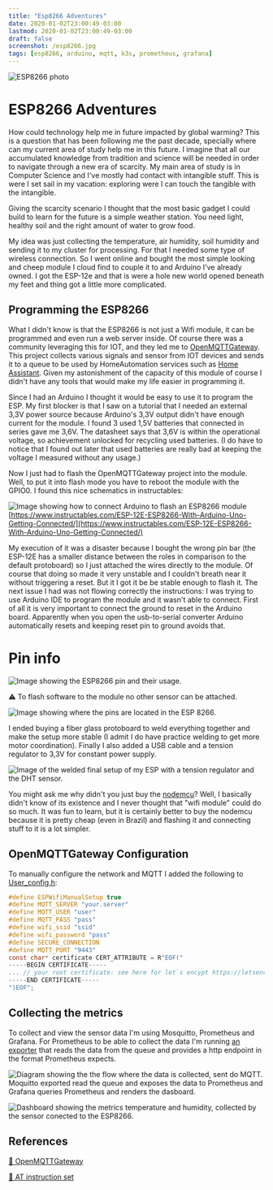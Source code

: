 ```yaml
---
title: "Esp8266 Adventures"
date: 2020-01-02T23:00:49-03:00
lastmod: 2020-01-02T23:00:49-03:00
draft: false
screenshot: /esp8266.jpg
tags: [esp8266, arduino, mqtt, k3s, prometheus, grafana]
---
```


![ESP8266 photo](/esp8266.png)

# ESP8266 Adventures

How could technology help me in future impacted by global warming? This is a question that has been following me the past decade, specially where can my current area of study help me in this future. I imagine that all our accumulated knowledge from tradition and science will be needed in order  to navigate through a new era of scarcity. My main area of study is in Computer Science and I've mostly had contact with intangible stuff. This is were I set sail in my vacation: exploring were I can touch the tangible with the intangible.

Giving the scarcity scenario I thought that the most basic gadget I could build to learn for the future is a simple weather station. You need light, healthy soil and the right amount of water to grow food.

My idea was just collecting the temperature, air humidity, soil humidity and sending it to my cluster for processing. For that I needed some type of wireless connection. So I went online and bought the most simple looking and cheep module I cloud find to couple it to and Arduino I've already owned. I got the ESP-12e and that is were a hole new world opened beneath my feet and thing got a little more complicated.

## Programming the ESP8266

What I didn't know is that the ESP8266 is not just a Wifi module, it can be programmed and even run a web server inside. Of course there was a community leveraging this for IOT, and they led me to [OpenMQTTGateway](https://docs.openmqttgateway.com/). This project collects various signals and sensor from IOT devices and sends it to a queue to be used by HomeAutomation services such as [Home Assistant](https://www.home-assistant.io/). Given my astonishment of the capacity of this module of course I didn't have any tools that would make my life easier in programming it.

Since I had an Arduino I thought it would be easy to use it to program the ESP. My first blocker is that I saw on a tutorial that I needed an external 3,3V power source because Arduino's 3,3V output didn't have enough current for the module. I found 3 used 1,5V batteries that connected in series gave me 3,6V. The datasheet says that 3,6V is within the operational voltage, so achievement unlocked for recycling used batteries. (I do have to notice that I found out later that used batteries are really bad at keeping the voltage I measured without any usage.)

Now I just had to flash the OpenMQTTGateway project into the module. Well, to put it into flash mode you have to reboot the module with the GPIO0. I found this nice schematics in instructables:

![Image showing how to connect Arduino to flash an ESP8266 module](/arduino_schematics.png)
[https://www.instructables.com/ESP-12E-ESP8266-With-Arduino-Uno-Getting-Connected/](https://www.instructables.com/ESP-12E-ESP8266-With-Arduino-Uno-Getting-Connected/)

My execution of it was a disaster because I bought the wrong pin bar (the ESP-12E has a smaller distance between the roles in comparison to the default protoboard) so I just attached the wires directly to the module. Of course that doing so made it very unstable and I couldn't breath near it without triggering a reset. But it I got it be be stable enough to flash it. The next issue I had was not flowing correctly the instructions: I was trying to use Arduino IDE to program the module and it wasn't able to connect. First of all it is very important to connect the ground to reset in the Arduino board. Apparently when you open the usb-to-serial converter Arduino automatically resets and keeping reset pin to ground avoids that.

# Pin info

![Image showing the ESP8266 pin and their usage.](/esp8266_pins.png)

⚠️ To flash software to the module no other sensor can be attached.

![Image showing where the pins are located in the ESP 8266.](https://circuits4you.com/wp-content/uploads/2016/12/ESP-12-PinOut.png)

I ended buying a fiber glass protoboard to weld everything together and make the setup more stable (I admit I do have practice welding to get more motor coordination). Finally I also added a USB cable and a tension regulator to 3,3V for constant power supply.

![Image of the welded final setup of my ESP with a tension regulator and the DHT sensor.](/final_esp_setup.jpg)

You might ask me why didn't you just buy the [nodemcu](https://www.nodemcu.com/)? Well, I basically didn't know of its existence and I never thought that "wifi module" could do so much. It was fun to learn, but it is certainly better to buy the nodemcu because it is pretty cheap (even in Brazil) and flashing it and connecting stuff to it is a lot simpler.

## OpenMQTTGateway Configuration

To manually configure the network and MQTT I added the following to [User_config.h](https://github.com/1technophile/OpenMQTTGateway/blob/development/main/User_config.h):

```c
#define ESPWifiManualSetup true
#define MQTT_SERVER "your.server"
#define MQTT_USER "user"
#define MQTT_PASS "pass"
#define wifi_ssid "ssid"
#define wifi_password "pass"
#define SECURE_CONNECTION
#define MQTT_PORT "9443"
const char* certificate CERT_ATTRIBUTE = R"EOF("
-----BEGIN CERTIFICATE-----
... // your root certificate: see here for let`s encypt https://letsencrypt.org/certificates/
-----END CERTIFICATE-----
")EOF";
```

## Collecting the metrics

To collect and view the sensor data I'm using Mosquitto, Prometheus and Grafana. For Prometheus to be able to collect the data I'm running [an exporter](https://github.com/kpetremann/mqtt-exporter) that reads the data from the queue and provides a http endpoint in the format Prometheus expects.

![Diagram showing the the flow where the data is collected, sent do MQTT. Moquitto exported read the queue and exposes the data to Prometheus and Grafana queries Prometheus and renders the dasboard.](/esp_home.png)

![Dashboard showing the metrics temperature and humidity, collected by the sensor conected to the ESP8266.](/grafana.png)

## References

[🔗 OpenMQTTGateway](https://docs.openmqttgateway.com/)

[🔗 AT instruction set](https://www.espressif.com/sites/default/files/documentation/4a-esp8266_at_instruction_set_en.pdf)
